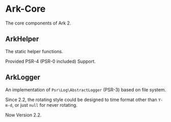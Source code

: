 # Ark-Core
The core components of Ark 2.

## ArkHelper

The static helper functions.

Provided PSR-4 (PSR-0 included) Support.

## ArkLogger

An implementation of `Psr\Log\AbstractLogger` (PSR-3) based on file system.

Since 2.2, the rotating style could be designed to time format other than `Y-m-d`, or just `null` for never rotating.

Now Version 2.2.